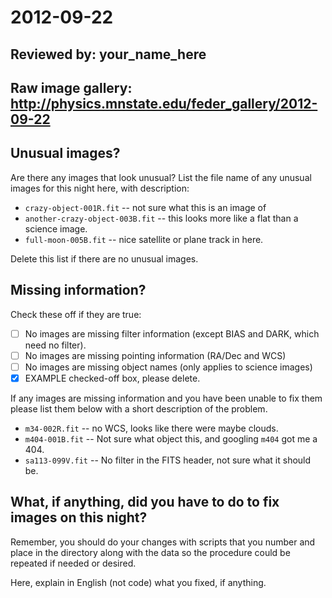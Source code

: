 # 2012-09-22

## Reviewed by:   your_name_here

## Raw image gallery: http://physics.mnstate.edu/feder_gallery/2012-09-22

## Unusual images?

Are there any images that look unusual? List the file name of any unusual images for this night here, with description:

+ `crazy-object-001R.fit` -- not sure what this is an image of
+ `another-crazy-object-003B.fit` -- this looks more like a flat than a science image.
+ `full-moon-005B.fit` -- nice satellite or plane track in here.

Delete this list if there are no unusual images.

## Missing information?

Check these off if they are true:

- [ ] No images are missing filter information (except BIAS and DARK, which need no filter).
- [ ] No images are missing pointing information (RA/Dec and WCS)
- [ ] No images are missing object names (only applies to science images)
- [x] EXAMPLE checked-off box, please delete.

If any images are missing information and you have been unable to fix them please list
them below with a short description of the problem.

+ `m34-002R.fit` -- no WCS, looks like there were maybe clouds.
+ `m404-001B.fit` -- Not sure what object this, and googling `m404` got me a 404.
+ `sa113-099V.fit` -- No filter in the FITS header, not sure what it should be.

## What, if anything, did you have to do to fix images on this night?

Remember, you should do your changes with scripts that you number and place in the
directory along with the data so the procedure could be repeated if needed or
desired.

Here, explain in English (not code) what you fixed, if anything.
